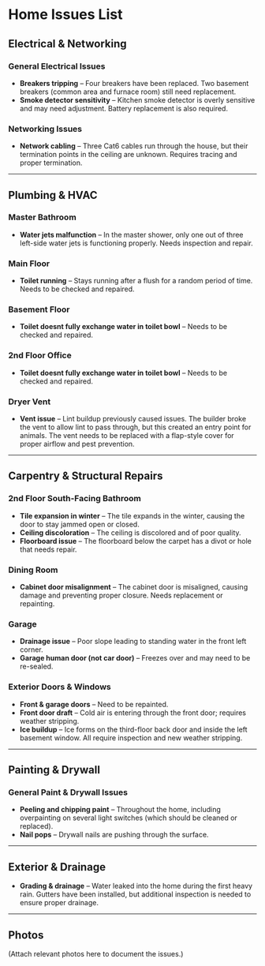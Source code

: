 # Home Issues List

## **Electrical & Networking**
### General Electrical Issues
- **Breakers tripping** – Four breakers have been replaced. Two basement breakers (common area and furnace room) still need replacement.
- **Smoke detector sensitivity** – Kitchen smoke detector is overly sensitive and may need adjustment. Battery replacement is also required.

### Networking Issues
- **Network cabling** – Three Cat6 cables run through the house, but their termination points in the ceiling are unknown. Requires tracing and proper termination.

---

## **Plumbing & HVAC**
### Master Bathroom
- **Water jets malfunction** – In the master shower, only one out of three left-side water jets is functioning properly. Needs inspection and repair.

### Main Floor
- **Toilet running** – Stays running after a flush for a random period of time. Needs to be checked and repaired.

### Basement Floor
- **Toilet doesnt fully exchange water in toilet bowl** – Needs to be checked and repaired.

### 2nd Floor Office
- **Toilet doesnt fully exchange water in toilet bowl** – Needs to be checked and repaired.

### Dryer Vent
- **Vent issue** – Lint buildup previously caused issues. The builder broke the vent to allow lint to pass through, but this created an entry point for animals. The vent needs to be replaced with a flap-style cover for proper airflow and pest prevention.

---

## **Carpentry & Structural Repairs**
### 2nd Floor South-Facing Bathroom
- **Tile expansion in winter** – The tile expands in the winter, causing the door to stay jammed open or closed.
- **Ceiling discoloration** – The ceiling is discolored and of poor quality.
- **Floorboard issue** – The floorboard below the carpet has a divot or hole that needs repair.

### Dining Room
- **Cabinet door misalignment** – The cabinet door is misaligned, causing damage and preventing proper closure. Needs replacement or repainting.

### Garage
- **Drainage issue** – Poor slope leading to standing water in the front left corner.
- **Garage human door (not car door)** – Freezes over and may need to be re-sealed.

### Exterior Doors & Windows
- **Front & garage doors** – Need to be repainted.
- **Front door draft** – Cold air is entering through the front door; requires weather stripping.
- **Ice buildup** – Ice forms on the third-floor back door and inside the left basement window. All require inspection and new weather stripping.

---

## **Painting & Drywall**
### General Paint & Drywall Issues
- **Peeling and chipping paint** – Throughout the home, including overpainting on several light switches (which should be cleaned or replaced).
- **Nail pops** – Drywall nails are pushing through the surface.

---

## **Exterior & Drainage**
- **Grading & drainage** – Water leaked into the home during the first heavy rain. Gutters have been installed, but additional inspection is needed to ensure proper drainage.

---

## **Photos**
(Attach relevant photos here to document the issues.)
